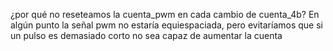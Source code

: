 ¿por qué no reseteamos la cuenta_pwm en cada cambio de cuenta_4b?
En algún punto la señal pwm no estaría equiespaciada, pero evitaríamos que si un pulso es demasiado corto no sea capaz de aumentar la cuenta
